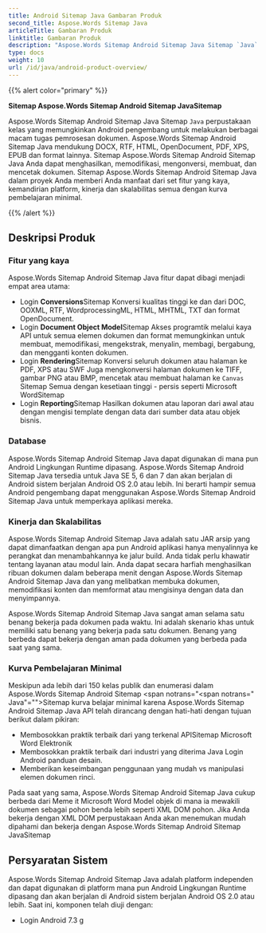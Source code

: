 ```yaml
---
title: Android Sitemap Java Gambaran Produk
second_title: Aspose.Words Sitemap Java
articleTitle: Gambaran Produk
linktitle: Gambaran Produk
description: "Aspose.Words Sitemap Android Sitemap Java Sitemap `Java` perpustakaan kelas yang memungkinkan Android pengembang untuk melakukan berbagai macam tugas pemrosesan dokumen."
type: docs
weight: 10
url: /id/java/android-product-overview/
---
```


{{% alert color="primary" %}}

**Sitemap Aspose.Words Sitemap Android Sitemap JavaSitemap**

Aspose.Words Sitemap Android Sitemap Java Sitemap `Java` perpustakaan kelas yang memungkinkan Android pengembang untuk melakukan berbagai macam tugas pemrosesan dokumen. Aspose.Words Sitemap Android Sitemap Java mendukung DOCX, RTF, HTML, OpenDocument, PDF, XPS, EPUB dan format lainnya. Sitemap Aspose.Words Sitemap Android Sitemap Java Anda dapat menghasilkan, memodifikasi, mengonversi, membuat, dan mencetak dokumen. Sitemap Aspose.Words Sitemap Android Sitemap Java dalam proyek Anda memberi Anda manfaat dari set fitur yang kaya, kemandirian platform, kinerja dan skalabilitas semua dengan kurva pembelajaran minimal.

{{% /alert %}}

## Deskripsi Produk

### Fitur yang kaya

Aspose.Words Sitemap Android Sitemap Java fitur dapat dibagi menjadi empat area utama:

- Login **Conversions**Sitemap Konversi kualitas tinggi ke dan dari DOC, OOXML, RTF, WordprocessingML, HTML, MHTML, TXT dan format OpenDocument.
- Login **Document Object Model**Sitemap Akses programtik melalui kaya API untuk semua elemen dokumen dan format memungkinkan untuk membuat, memodifikasi, mengekstrak, menyalin, membagi, bergabung, dan mengganti konten dokumen.
- Login **Rendering**Sitemap Konversi seluruh dokumen atau halaman ke PDF, XPS atau SWF Juga mengkonversi halaman dokumen ke TIFF, gambar PNG atau BMP, mencetak atau membuat halaman ke `Canvas` Sitemap Semua dengan kesetiaan tinggi - persis seperti Microsoft WordSitemap
- Login **Reporting**Sitemap Hasilkan dokumen atau laporan dari awal atau dengan mengisi template dengan data dari sumber data atau objek bisnis.

### Database

Aspose.Words Sitemap Android Sitemap Java dapat digunakan di mana pun Android Lingkungan Runtime dipasang. Aspose.Words Sitemap Android Sitemap Java tersedia untuk Java SE 5, 6 dan 7 dan akan berjalan di Android sistem berjalan Android OS 2.0 atau lebih. Ini berarti hampir semua Android pengembang dapat menggunakan Aspose.Words Sitemap Android Sitemap Java untuk memperkaya aplikasi mereka.

### Kinerja dan Skalabilitas

Aspose.Words Sitemap Android Sitemap Java adalah satu JAR arsip yang dapat dimanfaatkan dengan apa pun Android aplikasi hanya menyalinnya ke perangkat dan menambahkannya ke jalur build. Anda tidak perlu khawatir tentang layanan atau modul lain. Anda dapat secara harfiah menghasilkan ribuan dokumen dalam beberapa menit dengan Aspose.Words Sitemap Android Sitemap Java dan yang melibatkan membuka dokumen, memodifikasi konten dan memformat atau mengisinya dengan data dan menyimpannya.

Aspose.Words Sitemap Android Sitemap Java sangat aman selama satu benang bekerja pada dokumen pada waktu. Ini adalah skenario khas untuk memiliki satu benang yang bekerja pada satu dokumen. Benang yang berbeda dapat bekerja dengan aman pada dokumen yang berbeda pada saat yang sama.

### Kurva Pembelajaran Minimal

Meskipun ada lebih dari 150 kelas publik dan enumerasi dalam Aspose.Words Sitemap Android Sitemap <span notrans="<span notrans=" Java"=""></span>Sitemap kurva belajar minimal karena Aspose.Words Sitemap Android Sitemap Java API telah dirancang dengan hati-hati dengan tujuan berikut dalam pikiran:

- Membosokkan praktik terbaik dari yang terkenal APISitemap Microsoft Word Elektronik
- Membosokkan praktik terbaik dari industri yang diterima Java Login Android panduan desain.
- Memberikan keseimbangan penggunaan yang mudah vs manipulasi elemen dokumen rinci.

Pada saat yang sama, Aspose.Words Sitemap Android Sitemap Java cukup berbeda dari Meme it Microsoft Word Model objek di mana ia mewakili dokumen sebagai pohon benda lebih seperti XML DOM pohon. Jika Anda bekerja dengan XML DOM perpustakaan Anda akan menemukan mudah dipahami dan bekerja dengan Aspose.Words Sitemap Android Sitemap JavaSitemap

## Persyaratan Sistem

Aspose.Words Sitemap Android Sitemap Java adalah platform independen dan dapat digunakan di platform mana pun Android Lingkungan Runtime dipasang dan akan berjalan di Android sistem berjalan Android OS 2.0 atau lebih. Saat ini, komponen telah diuji dengan:

- Login Android 7.3 g
